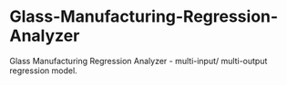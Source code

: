 # Glass-Manufacturing-Regression-Analyzer
Glass Manufacturing Regression Analyzer - multi-input/ multi-output regression model.
